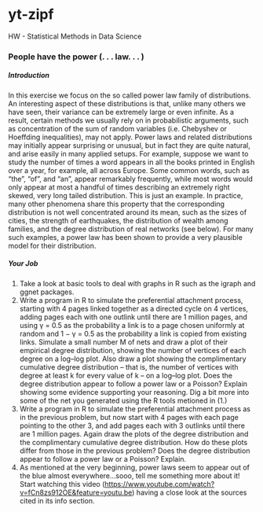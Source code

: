 # yt-zipf
HW - Statistical Methods in Data Science

### People have the power (. . . law. . . )
##### Introduction
In this exercise we focus on the so called power law family of distributions. An interesting aspect of these distributions is
that, unlike many others we have seen, their variance can be extremely large or even infinite. As a result, certain methods we
usually rely on in probabilistic arguments, such as concentration of the sum of random variables (i.e. Chebyshev or Hoeffding
inequalities), may not apply.
Power laws and related distributions may initially appear surprising or unusual, but in fact they are quite natural, and arise
easily in many applied setups. For example, suppose we want to study the number of times a word appears in all the books
printed in English over a year, for example, all across Europe. Some common words, such as “the”, “of”, and “an”, appear
remarkably frequently, while most words would only appear at most a handful of times describing an extremely right skewed,
very long tailed distribution.
This is just an example. In practice, many other phenomena share this property that the corresponding distribution is
not well concentrated around its mean, such as the sizes of cities, the strength of earthquakes, the distribution of wealth
among families, and the degree distribution of real networks (see below). For many such examples, a power law has been
shown to provide a very plausible model for their distribution.

##### Your Job
1. Take a look at basic tools to deal with graphs in R such as the igraph and ggnet packages.
2. Write a program in R to simulate the preferential attachment process, starting with 4 pages linked together as a directed
cycle on 4 vertices, adding pages each with one outlink until there are 1 million pages, and using γ = 0.5 as the probability
a link is to a page chosen uniformly at random and 1 − γ = 0.5 as the probability a link is copied from existing links.
Simulate a small number M of nets and draw a plot of their empirical degree distribution, showing the number of vertices
of each degree on a log–log plot. Also draw a plot showing the complimentary cumulative degree distribution – that is,
the number of vertices with degree at least k for every value of k – on a log–log plot.
Does the degree distribution appear to follow a power law or a Poisson? Explain showing some evidence supporting your
reasoning.
Dig a bit more into some of the net you generated using the R tools metioned in (1.)
3. Write a program in R to simulate the preferential attachment process as in the previous problem, but now start with 4
pages with each page pointing to the other 3, and add pages each with 3 outlinks until there are 1 million pages. Again
draw the plots of the degree distribution and the complimentary cumulative degree distribution. How do these plots
differ from those in the previous problem? Does the degree distribution appear to follow a power law or a Poisson?
Explain.
4. As mentioned at the very beginning, power laws seem to appear out of the blue almost everywhere...sooo, tell me
something more about it! Start watching this video (https://www.youtube.com/watch?v=fCn8zs912OE&feature=youtu.be) having a close look at the sources cited in its info section.
